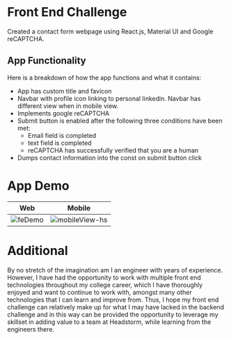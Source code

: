 # Front End Challenge
Created a contact form webpage using React.js, Material UI and Google reCAPTCHA.

## App Functionality
Here is a breakdown of how the app functions and what it contains:
- App has custom title and favicon
- Navbar with profile icon linking to personal linkedin. Navbar has different view when in mobile view.
- Implements google reCAPTCHA 
- Submit button is enabled after the following three conditions have been met:
  * Email field is completed
  * text field is completed
  * reCAPTCHA has successfully verified that you are a human
- Dumps contact information into the const on submit button click

# App Demo
Web  | Mobile
------------- | -------------
![feDemo](https://user-images.githubusercontent.com/44034677/67260778-db9d4400-f462-11e9-850d-341613666b1a.gif)  | ![mobileView-hs](https://user-images.githubusercontent.com/44034677/67260791-e8219c80-f462-11e9-8290-6f582ff6ac7f.gif)

# Additional
By no stretch of the imagination am I an engineer with years of experience. However, I have had the opportunity to work
with multiple front end technologies throughout my college career, which I have thoroughly enjoyed and want to continue to
work with, amongst many other technologies that I can learn and improve from. Thus, I hope my front end challenge can 
relatively make up for what I may have lacked in the backend challenge and in this way can be provided the opportunity 
to leverage my skillset in adding value to a team at Headstorm, while learning from the engineers there.